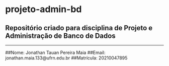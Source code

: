 # projeto-admin-bd
## Repositório criado para disciplina de Projeto e Administração de Banco de Dados
<hr>
##Nome: Jonathan Tauan Pereira Maia
##Email: jonathan.maia.133@ufrn.edu.br
##Matrícula: 20210047895
